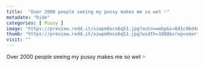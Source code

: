 ```yaml
---
title:  "Over 2000 people seeing my pussy makes me so wet 💦"
metadate: "hide"
categories: [ Pussy ]
image: "https://preview.redd.it/xzwpm0xco6q51.jpg?auto=webp&s=8d1c96d4ec1503dd0ab67e6431c8ec4e0e9b0742"
thumb: "https://preview.redd.it/xzwpm0xco6q51.jpg?width=1080&crop=smart&auto=webp&s=a5a441bbdae8b85dd58f7fe6269d1e343b88c77d"
visit: ""
---
```

Over 2000 people seeing my pussy makes me so wet 💦
